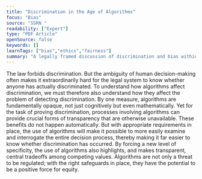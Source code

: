```yaml
---
title: "Discrimination in the Age of Algorithms"
focus: "Bias"
source: "SSRN "
readability: ["Expert"]
type: "PDF Article"
openSource: false
keywords: []
learnTags: ["bias","ethics","fairness"]
summary: "A legally framed discussion of discrimination and bias within algorithms. "
---
```

The law forbids discrimination. But the ambiguity of human decision-making often makes it extraordinarily hard for the legal system to know whether anyone has actually discriminated. To understand how algorithms affect discrimination, we must therefore also understand how they affect the problem of detecting discrimination. By one measure, algorithms are fundamentally opaque, not just cognitively but even mathematically. Yet for the task of proving discrimination, processes involving algorithms can provide crucial forms of transparency that are otherwise unavailable. These benefits do not happen automatically. But with appropriate requirements in place, the use of algorithms will make it possible to more easily examine and interrogate the entire decision process, thereby making it far easier to know whether discrimination has occurred. By forcing a new level of specificity, the use of algorithms also highlights, and makes transparent, central tradeoffs among competing values. Algorithms are not only a threat to be regulated; with the right safeguards in place, they have the potential to be a positive force for equity.
